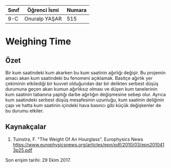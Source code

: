 

 
Sınıf | Öğrenci İsmi  | Numara
-------|----------------|--------
9-C   | Onuralp YAŞAR | 515


#  Weighing Time
## Özet
 Bir kum saatindeki kum akarken bu kum saatinin ağırlığı değişir. Bu projemin amacı akan kum saatindeki bu fenomeni açıklamak. Basitçe ağırlık yer çekiminin etkilediği bir kuvvet olduğundan dar bir delikten serbest düşüş durumuna geçen akan kumun ağırlıksız olması ve düşen kum tanelerinin kum saatinin tabanına yaptığı darbe ağırlığın değişmesine sebep olur. Ayrıca kum saatindeki serbest düşüş mesafesinin uzunluğu, kum saatinin deliğinin çapı ve hatta kum saatinin içindeki hava basıncı gibi küçük değişkenler de bu durumu etkiler.

## Kaynakçalar  
 
 1. Tuinstra, F. "The Weight Of An Hourglass". Europhysics News
 https://www.europhysicsnews.org/articles/epn/pdf/2010/03/epn2010413p25.pdf
 
 Son erişim tarihi: 29 Ekim 2017.

